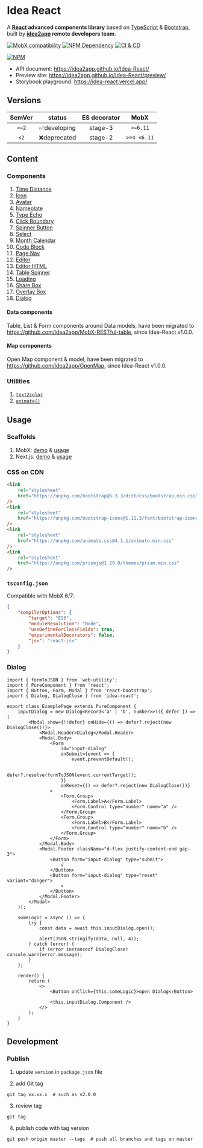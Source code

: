 # Idea React

A **[React][1] advanced components library** based on [TypeScript][2] & [Bootstrap][3], built by **[idea2app][4] remote developers team**.

[![MobX compatibility](https://img.shields.io/badge/Compatible-1?logo=mobx&label=MobX%206%2F7)][5]
[![NPM Dependency](https://img.shields.io/librariesio/github/idea2app/Idea-React.svg)][6]
[![CI & CD](https://github.com/idea2app/Idea-React/actions/workflows/main.yml/badge.svg)][7]

[![NPM](https://nodei.co/npm/idea-react.png?downloads=true&downloadRank=true&stars=true)][8]

-   API document: https://idea2app.github.io/Idea-React/
-   Preview site: https://idea2app.github.io/Idea-React/preview/
-   Storybook playground: https://idea-react.vercel.app/

## Versions

| SemVer |    status    | ES decorator |    MobX     |
| :----: | :----------: | :----------: | :---------: |
| `>=2`  | ✅developing |   stage-3    |  `>=6.11`   |
|  `<2`  | ❌deprecated |   stage-2    | `>=4 <6.11` |

## Content

### Components

1. [Time Distance](source/TimeDistance.tsx)
2. [Icon](source/Icon.tsx)
3. [Avatar](source/Avatar.tsx)
4. [Nameplate](source/Nameplate.tsx)
5. [Type Echo](source/TypeEcho.tsx)
6. [Click Boundary](source/ClickBoundary.tsx)
7. [Spinner Button](source/SpinnerButton.tsx)
8. [Select](source/Select.tsx)
9. [Month Calendar](source/MonthCalendar.tsx)
10. [Code Block](source/CodeBlock.tsx)
11. [Page Nav](source/PageNav.tsx)
12. [Editor](source/Editor.tsx)
13. [Editor HTML](source/EditorHTML.tsx)
14. [Table Spinner](source/TableSpinner.tsx)
15. [Loading](source/Loading.tsx)
16. [Share Box](source/ShareBox.tsx)
17. [Overlay Box](source/OverlayBox.tsx)
18. [Dialog](source/Dialog.tsx)

#### Data components

Table, List & Form components around Data models, have been migrated to https://github.com/idea2app/MobX-RESTful-table, since Idea-React v1.0.0.

#### Map components

Open Map component & model, have been migrated to https://github.com/idea2app/OpenMap, since Idea-React v1.0.0.

### Utilities

1. [`text2color`](source/color.ts)
2. [`animate()`](source/animate.ts)

## Usage

### Scaffolds

1. MobX: [demo][9] & [usage][10]
2. Next.js: [demo][11] & [usage][12]

### CSS on CDN

```html
<link
    rel="stylesheet"
    href="https://unpkg.com/bootstrap@5.3.3/dist/css/bootstrap.min.css"
/>
<link
    rel="stylesheet"
    href="https://unpkg.com/bootstrap-icons@1.11.3/font/bootstrap-icons.css"
/>
<link
    rel="stylesheet"
    href="https://unpkg.com/animate.css@4.1.1/animate.min.css"
/>
<link
    rel="stylesheet"
    href="https://unpkg.com/prismjs@1.29.0/themes/prism.min.css"
/>
```

### `tsconfig.json`

Compatible with MobX 6/7:

```json
{
    "compilerOptions": {
        "target": "ES6",
        "moduleResolution": "Node",
        "useDefineForClassFields": true,
        "experimentalDecorators": false,
        "jsx": "react-jsx"
    }
}
```

### Dialog

```tsx
import { formToJSON } from 'web-utility';
import { PureComponent } from 'react';
import { Button, Form, Modal } from 'react-bootstrap';
import { Dialog, DialogClose } from 'idea-react';

export class ExamplePage extends PureComponent {
    inputDialog = new Dialog<Record<'a' | 'b', number>>(({ defer }) => (
        <Modal show={!!defer} onHide={() => defer?.reject(new DialogClose())}>
            <Modal.Header>Dialog</Modal.Header>
            <Modal.Body>
                <Form
                    id="input-dialog"
                    onSubmit={event => {
                        event.preventDefault();

                        defer?.resolve(formToJSON(event.currentTarget));
                    }}
                    onReset={() => defer?.reject(new DialogClose())}
                >
                    <Form.Group>
                        <Form.Label>A</Form.Label>
                        <Form.Control type="number" name="a" />
                    </Form.Group>
                    <Form.Group>
                        <Form.Label>B</Form.Label>
                        <Form.Control type="number" name="b" />
                    </Form.Group>
                </Form>
            </Modal.Body>
            <Modal.Footer className="d-flex justify-content-end gap-3">
                <Button form="input-dialog" type="submit">
                    √
                </Button>
                <Button form="input-dialog" type="reset" variant="danger">
                    ×
                </Button>
            </Modal.Footer>
        </Modal>
    ));

    someLogic = async () => {
        try {
            const data = await this.inputDialog.open();

            alert(JSON.stringify(data, null, 4));
        } catch (error) {
            if (error instanceof DialogClose) console.warn(error.message);
        }
    };

    render() {
        return (
            <>
                <Button onClick={this.someLogic}>open Dialog</Button>

                <this.inputDialog.Component />
            </>
        );
    }
}
```

## Development

### Publish

1. update `version` in `package.json` file

2. add Git tag

```shell
git tag vx.xx.x  # such as v2.0.0
```

3. review tag

```shell
git tag
```

4. publish code with tag version

```shell
git push origin master --tags  # push all branches and tags on master
```

[1]: https://reactjs.org/
[2]: https://www.typescriptlang.org/
[3]: https://getbootstrap.com/
[4]: https://idea2app.github.io/
[5]: https://mobx.js.org/
[6]: https://libraries.io/npm/idea-react
[7]: https://github.com/idea2app/Idea-React/actions/workflows/main.yml
[8]: https://nodei.co/npm/idea-react/
[9]: https://idea2app.github.io/React-MobX-Bootstrap-ts/
[10]: https://github.com/idea2app/React-MobX-Bootstrap-ts/blob/master/src/page/Component.tsx
[11]: https://next-bootstrap-ts.vercel.app/
[12]: https://github.com/idea2app/next-bootstrap-ts/blob/main/pages/component.tsx
